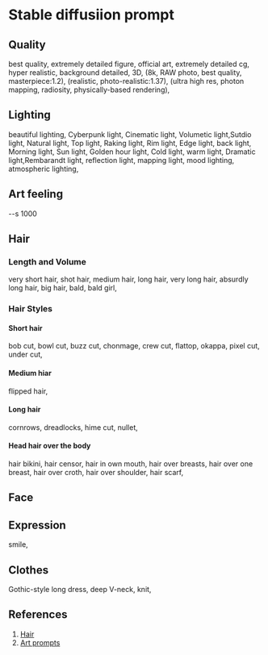 # Stable diffusiion prompt
## Quality
best quality, extremely detailed figure, official art, extremely detailed cg, hyper realistic, background detailed, 3D,
(8k, RAW photo, best quality, masterpiece:1.2), (realistic, photo-realistic:1.37), 
(ultra high res, photon mapping, radiosity, physically-based rendering),

## Lighting
beautiful lighting, Cyberpunk light, Cinematic light, Volumetic light,Sutdio light, Natural light, Top light, Raking light, Rim light, Edge light, back light, Morning light, Sun light, Golden hour light, 
Cold light, warm light, Dramatic light,Rembarandt light, reflection light, mapping light, mood lighting, atmospheric lighting,

## Art feeling
--s 1000

## Hair
### Length and Volume
very short hair, shot hair, medium hair, long hair, very long hair, absurdly long hair, big hair, bald, bald girl,

### Hair Styles
#### Short hair
bob cut, bowl cut, buzz cut, chonmage, crew cut, flattop, okappa, pixel cut, under cut,

#### Medium hiar
flipped hair,

#### Long hair
cornrows, dreadlocks, hime cut, nullet,

#### Head hair over the body
hair bikini, hair censor, hair in own mouth, hair over breasts, hair over one breast, hair over croth, hair over shoulder, hair scarf,

## Face

## Expression
smile,

## Clothes
Gothic-style long dress, deep V-neck,
knit,

## References
1. [Hair](https://danbooru.donmai.us/wiki_pages/tag_group%3Ahair_styles)
2. [Art prompts](https://artprompts.org/)
